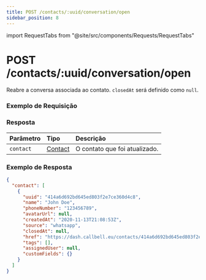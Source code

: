 ```yaml
---
title: POST /contacts/:uuid/conversation/open
sidebar_position: 8
---
```


import RequestTabs from "@site/src/components/Requests/RequestTabs"

# POST /contacts/:uuid/conversation/open

Reabre a conversa associada ao contato. `closedAt` será definido como `null`.

### Exemplo de Requisição

<RequestTabs endpoint='contacts_api' request="post_contact_conversation_open"/>

### Resposta

| Parâmetro | Tipo                                           | Descrição                     |
| :-------- | :--------------------------------------------- | :---------------------------- |
| `contact` | [Contact](/api/reference/object_types/contact) | O contato que foi atualizado. |

### Exemplo de Resposta

```json title=response.json
{
  "contact": [
    {
      "uuid": "414a6d692bd645ed803f2e7ce360d4c8",
      "name": "John Doe",
      "phoneNumber": "123456789",
      "avatarUrl": null,
      "createdAt": "2020-11-13T21:08:53Z",
      "source": "whatsapp",
      "closedAt": null,
      "href": "https://dash.callbell.eu/contacts/414a6d692bd645ed803f2e7ce360d4c8",
      "tags": [],
      "assignedUser": null,
      "customFields": {}
    }
  ]
}
```